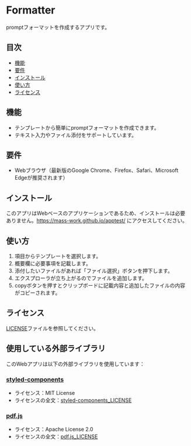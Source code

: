 # Formatter

promptフォーマットを作成するアプリです。

## 目次

- [機能](#機能)
- [要件](#要件)
- [インストール](#インストール)
- [使い方](#使い方)
- [ライセンス](#ライセンス)

## 機能

- テンプレートから簡単にpromptフォーマットを作成できます。
- テキスト入力やファイル添付をサポートしています。

## 要件

- Webブラウザ（最新版のGoogle Chrome、Firefox、Safari、Microsoft Edgeが推奨されます）

## インストール

このアプリはWebベースのアプリケーションであるため、インストールは必要ありません。https://mass-work.github.io/apptest/ にアクセスしてください。

## 使い方

 1. 項目からテンプレートを選択します。
 2. 概要欄に必要事項を記載します。
 3. 添付したいファイルがあれば「ファイル選択」ボタンを押下します。
 4. エクスプローラが立ち上がるのでファイルを追加します。
 5. copyボタンを押すとクリップボードに記載内容と追加したファイルの内容がコピーされます。

## ライセンス

[LICENSE](LICENSE)ファイルを参照してください。

## 使用している外部ライブラリ

このWebアプリは以下の外部ライブラリを使用しています：

### [styled-components](https://github.com/styled-components/styled-components)

- ライセンス：MIT License
- ライセンスの全文：[styled-components_LICENSE](https://github.com/styled-components/styled-components/blob/main/LICENSE)

### [pdf.js](https://github.com/mozilla/pdf.js)

- ライセンス：Apache License 2.0
- ライセンスの全文：[pdf.js_LICENSE](https://github.com/mozilla/pdf.js/blob/master/LICENSE)